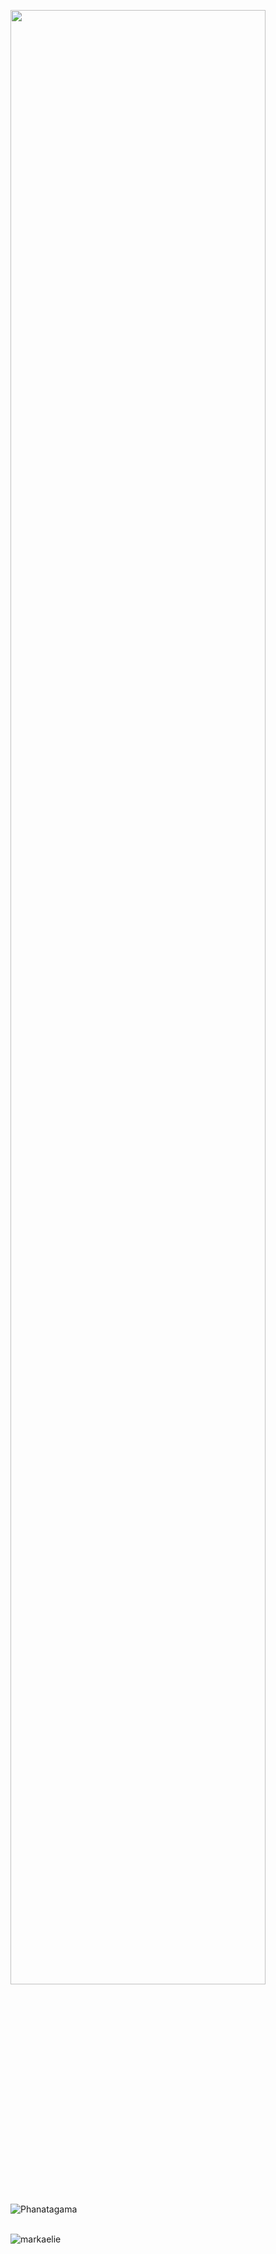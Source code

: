   <div>
  
   <a href="https://github.com/markaelie?tab=repositories"><img src="https://activity-graph.herokuapp.com/graph?username=markaelie&theme=nord&bg_color=2f343f00&hide_border=false" width="90%"/></a>
  ![Phanatagama](https://raw.githubusercontent.com/Trilokia/Trilokia/379277808c61ef204768a61bbc5d25bc7798ccf1/bottom_header.svg)
    



<br>
  <img src="https://komarev.com/ghpvc/?username=markaelie&color=green" alt="markaelie" />
</div>
